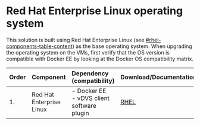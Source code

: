 # Red Hat Enterprise Linux operating system

This solution is built using Red Hat Enterprise Linux \(see [\#rhel-components-table-content](#rhel-components-table-content)\) as the base operating system. When upgrading the operating system on the VMs, first verify that the OS version is compatible with Docker EE by looking at the Docker OS compatibility matrix.

|Order|Component|Dependency \(compatibility\)|Download/Documentation|
|:----|:--------|:---------------------------|:---------------------|
|1.|Red Hat Enterprise Linux|-   Docker EE<br>-   vDVS client software plugin|[RHEL](https://access.redhat.com/articles/11258)|